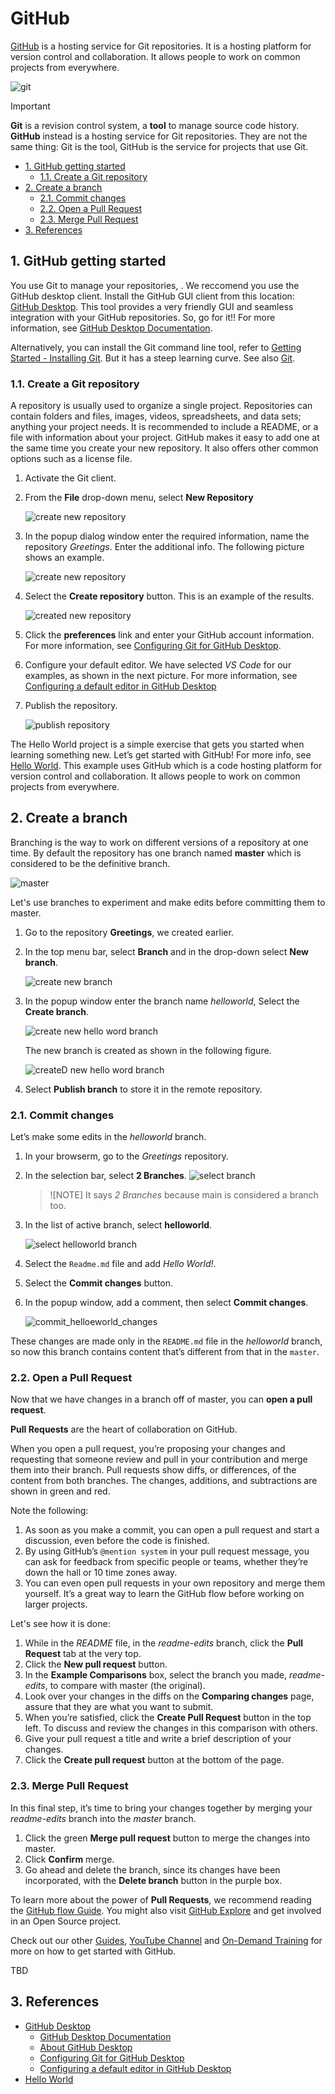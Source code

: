 # GitHub <!-- omit from toc -->

[GitHub](https://github.com/) is a hosting service for Git repositories. It is a hosting platform for version control and collaboration. It allows people to work on common projects from everywhere.

![git](../Resources/Images/GitHub/git_github.png)

> [!IMPORTANT] 
> **Git** is a revision control system, a **tool** to manage source code
> history. **GitHub** instead is a hosting service for Git repositories.
> They are not the same thing: Git is the tool, GitHub is the service
for projects that use Git.

- [1. GitHub getting started](#1-github-getting-started)
  - [1.1. Create a Git repository](#11-create-a-git-repository)
- [2. Create a branch](#2-create-a-branch)
  - [2.1. Commit changes](#21-commit-changes)
  - [2.2. Open a Pull Request](#22-open-a-pull-request)
  - [2.3. Merge Pull Request](#23-merge-pull-request)
- [3. References](#3-references)

## 1. GitHub getting started

You use Git to manage your repositories, . We reccomend you use the GitHub desktop client. Install the GitHub GUI client from this location: [GitHub Desktop](https://desktop.github.com/). This tool provides a very friendly GUI and seamless integration with your GitHub repositories. So, go for it!! 
For more information, see [GitHub Desktop Documentation](https://help.github.com/en/desktop).

Alternatively, you can install the Git command line tool, refer to [Getting Started - Installing Git](https://git-scm.com/book/en/v2/Getting-Started-Installing-Git). But it has a steep learning curve. See also [Git](git.md). 

### 1.1. Create a Git repository

A repository is usually used to organize a single project. Repositories
can contain folders and files, images, videos, spreadsheets, and data
sets; anything your project needs. It is recommended to include a
README, or a file with information about your project. GitHub makes it
easy to add one at the same time you create your new repository. It also
offers other common options such as a license file.

1. Activate the Git client.
1. From the **File** drop-down menu, select **New Repository**

    ![create new repository](../Resources/Images/GitHub/create_new_repository.png)

1. In the popup dialog window enter the required information, name the repository *Greetings*. Enter the additional info. The following picture shows an example.

    ![create new repository](../Resources/Images/GitHub/create_new_repository_local.png)

1. Select the **Create repository** button. This is an example of the results. 

    ![created new repository](../Resources/Images/GitHub/created_new_repository_local.png)

1. Click the **preferences** link and enter your GitHub account information. For more information, see [Configuring Git for GitHub Desktop](https://help.github.com/en/desktop/getting-started-with-github-desktop/configuring-git-for-github-desktop).

1. Configure your default editor. We have selected *VS Code* for our examples, as shown in the next picture. For more information, see [Configuring a default editor in GitHub Desktop](https://docs.github.com/en/desktop/configuring-and-customizing-github-desktop/configuring-a-default-editor-in-github-desktop)

1. Publish the repository. 

    ![publish repository](../Resources/Images/GitHub/publish_new_repository.png)

The Hello World project is a simple exercise that gets you started when
learning something new. Let’s get started with GitHub! For more info,
see [Hello World](https://guides.github.com/activities/hello-world/).
This example uses GitHub which is a code hosting platform for version
control and collaboration. It allows people to work on common projects
from everywhere.

## 2. Create a branch

Branching is the way to work on different versions of a repository at one time.
By default the repository has one branch named **master** which is considered to be the definitive branch.

![master](../Resources/Images/Git/master.png)

Let's use branches to experiment and make edits before committing them to master.

1. Go to the repository **Greetings**, we created earlier. 
1. In the top menu bar, select **Branch** and in the drop-down select **New branch**. 

    ![create new branch](../Resources/Images/GitHub/create_new_branch.png)

1. In the popup window enter the branch name *helloworld*, Select the **Create branch**.  

    ![create new hello word branch](../Resources/Images/GitHub/create_new_helloworld_branch.png)

    The new branch is created as shown in the following figure. 

    ![createD new hello word branch](../Resources/Images/GitHub/createD_new_helloworld_branch.png)

1. Select **Publish branch** to store it in the remote repository. 

### 2.1. Commit changes

Let’s make some edits in the *helloworld* branch.

1. In your browserm, go to the *Greetings* repository.
1. In the selection bar, select **2 Branches**.
    ![select branch](../Resources/Images/GitHub/select_branches.png)
    > ![NOTE]
    > It says *2 Branches* because main is considered a branch too. 
1. In the list of active branch, select **helloworld**.

   ![select helloworld branch](../Resources/Images/GitHub/select_helloworld_branch.png)

1. Select the `Readme.md` file and add *Hello World!*.
1. Select the **Commit changes** button. 
1. In the popup window, add a comment, then select **Commit changes**.

    ![commit_helloeworld_changes](../Resources/Images/GitHub/commit_helloeworld_changes.png)

These changes are made only in the `README.md` file in the *helloworld* branch, so now this branch contains content that’s different from that in the `master`.

### 2.2. Open a Pull Request

Now that we have changes in a branch off of master, you can **open a pull request**.

**Pull Requests** are the heart of collaboration on GitHub.

When you open a pull request, you’re proposing your changes and requesting that someone review and pull in your contribution and merge them into their branch.
Pull requests show diffs, or differences, of the content from both branches. The changes, additions, and subtractions are shown in green and red.

Note the following:

1. As soon as you make a commit, you can open a pull request and start a discussion, even before the code is finished.
1. By using GitHub’s `@mention system` in your pull request message, you can ask for feedback from specific people or teams, whether they’re down the hall or 10 time zones away.
1. You can even open pull requests in your own repository and merge them yourself. It’s a great way to learn the GitHub flow before working on larger projects.

Let's see how it is done:

1. While in the *README* file, in the *readme-edits* branch, click the **Pull Request** tab at the very top.
1. Click the **New pull request** button.  
1. In the **Example Comparisons** box, select the branch you made, *readme-edits*, to compare with master (the original).
1. Look over your changes in the diffs on the **Comparing changes** page, assure that they are what you want to submit.
1. When you’re satisfied, click the **Create Pull Request** button in the top left. To discuss and review the changes in this comparison with others.
1. Give your pull request a title and write a brief description of your changes.
1. Click the **Create pull request** button at the bottom of the page.

### 2.3. Merge Pull Request

In this final step, it’s time to bring your changes together by merging your *readme-edits* branch into the *master* branch.

1. Click the green **Merge pull request** button to merge the changes into master.
1. Click **Confirm** merge.
1. Go ahead and delete the branch, since its changes have been incorporated, with the **Delete branch** button in the purple box.

To learn more about the power of **Pull Requests**, we recommend reading the [GitHub flow Guide](http://guides.github.com/overviews/flow/). You might also visit [GitHub Explore](http://github.com/explore) and get involved in an Open Source project.

Check out our other [Guides](http://guides.github.com/), [YouTube Channel](http://youtube.com/githubguides) and [On-Demand Training](https://services.github.com/on-demand/) for more on how to get started with GitHub.

TBD 

## 3. References

- [GitHub Desktop](https://desktop.github.com/) 
  - [GitHub Desktop Documentation](https://help.github.com/en/desktop)
  - [About GitHub Desktop](https://docs.github.com/en/desktop/overview/about-github-desktop)
  - [Configuring Git for GitHub Desktop](https://help.github.com/en/desktop/getting-started-with-github-desktop/configuring-git-for-github-desktop)
  - [Configuring a default editor in GitHub Desktop](https://docs.github.com/en/desktop/configuring-and-customizing-github-desktop/configuring-a-default-editor-in-github-desktop)
- [Hello World](https://guides.github.com/activities/hello-world/)
